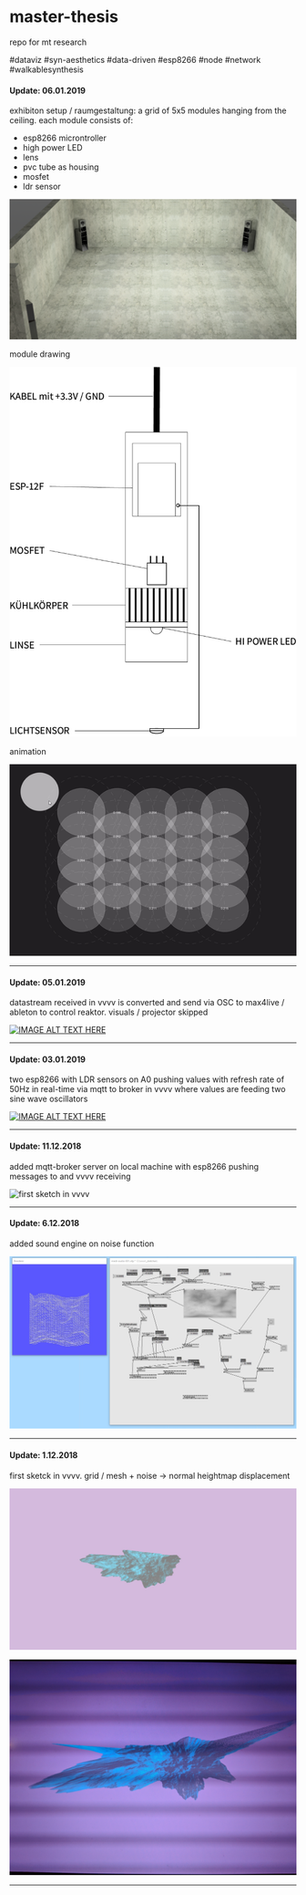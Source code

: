 # master-thesis

repo for mt research

#dataviz #syn-aesthetics #data-driven #esp8266 #node #network #walkablesynthesis

#### Update: 06.01.2019

exhibiton setup / raumgestaltung: a grid of 5x5 modules hanging from the ceiling. each module consists of:

- esp8266 microntroller
- high power LED
- lens
- pvc tube as housing
- mosfet
- ldr sensor

![first exhibiton](img/v4.png)

module drawing

![modulzeichnung](img/led-modul-v1.png)

animation

![modulzeichnung](img/lightsim.gif)

---

#### Update: 05.01.2019

datastream received in vvvv is converted and send via OSC to max4live / ableton to control reaktor. visuals / projector skipped

[![IMAGE ALT TEXT HERE](http://img.youtube.com/vi/4IOjiSdKVcM/0.jpg)](http://www.youtube.com/watch?v=4IOjiSdKVcM)

---

#### Update: 03.01.2019

two esp8266 with LDR sensors on A0 pushing values with refresh rate of 50Hz in real-time via mqtt to broker in vvvv where values are feeding two sine wave oscillators

[![IMAGE ALT TEXT HERE](http://img.youtube.com/vi/Ge2v8ilafCE/0.jpg)](http://www.youtube.com/watch?v=Ge2v8ilafCE)

---

#### Update: 11.12.2018

added mqtt-broker server on local machine with esp8266 pushing messages to and vvvv receiving

![first sketch in vvvv](img/003.jpg)

---

#### Update: 6.12.2018

added sound engine on noise function

![first sketch in vvvv](img/002.jpg)

---

#### Update: 1.12.2018

first sketck in vvvv. grid / mesh + noise -> normal heightmap displacement

![first sketch in vvvv](img/001.jpg)

![first sketch in vvvv](img/001a.jpg)

---
